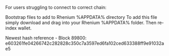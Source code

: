 For users struggling to connect to correct chain:

Bootstrap files to add to Rhenium %APPDATA% directory
To add this file simply download and drag into your Rhenium %APPDATA% folder. Then re-index wallet. 

Newest hash reference - Block 89800: e603261fe04266742c282828c350c7a3597ed6fa102ced633388ff9e91032ae5
